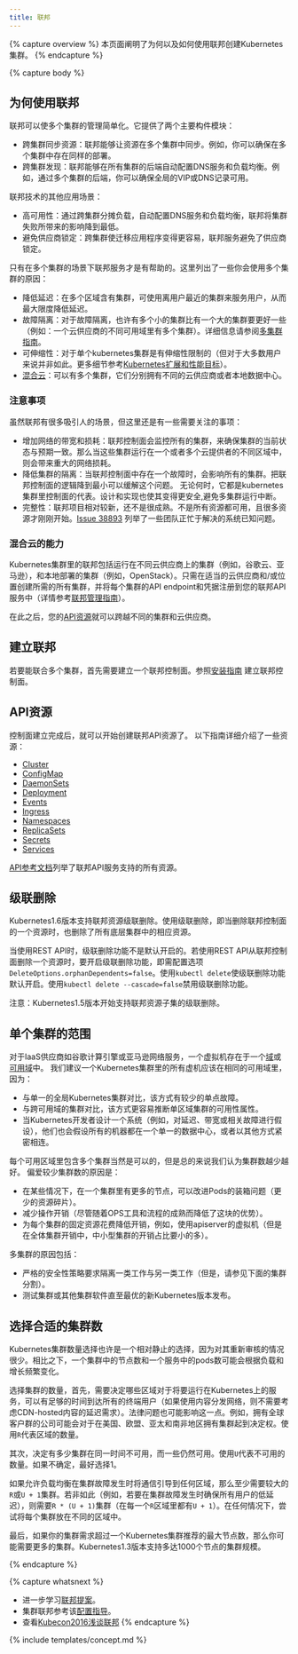```yaml
---
title: 联邦
---
```


{% capture overview %}
本页面阐明了为何以及如何使用联邦创建Kubernetes集群。
{% endcapture %}

{% capture body %}
## 为何使用联邦

联邦可以使多个集群的管理简单化。它提供了两个主要构件模块：

  * 跨集群同步资源：联邦能够让资源在多个集群中同步。例如，你可以确保在多个集群中存在同样的部署。
  * 跨集群发现：联邦能够在所有集群的后端自动配置DNS服务和负载均衡。例如，通过多个集群的后端，你可以确保全局的VIP或DNS记录可用。

联邦技术的其他应用场景：

* 高可用性：通过跨集群分摊负载，自动配置DNS服务和负载均衡，联邦将集群失败所带来的影响降到最低。
* 避免供应商锁定：跨集群使迁移应用程序变得更容易，联邦服务避免了供应商锁定。


只有在多个集群的场景下联邦服务才是有帮助的。这里列出了一些你会使用多个集群的原因：

* 降低延迟：在多个区域含有集群，可使用离用户最近的集群来服务用户，从而最大限度降低延迟。
* 故障隔离：对于故障隔离，也许有多个小的集群比有一个大的集群要更好一些（例如：一个云供应商的不同可用域里有多个集群）。详细信息请参阅[多集群指南](/docs/admin/multi-cluster)。
* 可伸缩性：对于单个kubernetes集群是有伸缩性限制的（但对于大多数用户来说并非如此。更多细节参考[Kubernetes扩展和性能目标](https://git.k8s.io/community/sig-scalability/goals.md)）。
* [混合云](#混合云的能力)：可以有多个集群，它们分别拥有不同的云供应商或者本地数据中心。

### 注意事项

虽然联邦有很多吸引人的场景，但这里还是有一些需要关注的事项：

* 增加网络的带宽和损耗：联邦控制面会监控所有的集群，来确保集群的当前状态与预期一致。那么当这些集群运行在一个或者多个云提供者的不同区域中，则会带来重大的网络损耗。
* 降低集群的隔离：当联邦控制面中存在一个故障时，会影响所有的集群。把联邦控制面的逻辑降到最小可以缓解这个问题。 无论何时，它都是kubernetes集群里控制面的代表。设计和实现也使其变得更安全,避免多集群运行中断。
* 完整性：联邦项目相对较新，还不是很成熟。不是所有资源都可用，且很多资源才刚刚开始。[Issue 38893](https://github.com/kubernetes/kubernetes/issues/38893) 列举了一些团队正忙于解决的系统已知问题。

### 混合云的能力

Kubernetes集群里的联邦包括运行在不同云供应商上的集群（例如，谷歌云、亚马逊），和本地部署的集群（例如，OpenStack）。只需在适当的云供应商和/或位置创建所需的所有集群，并将每个集群的API endpoint和凭据注册到您的联邦API服务中（详情参考[联邦管理指南](/docs/admin/federation/)）。

在此之后，您的[API资源](#api资源)就可以跨越不同的集群和云供应商。

## 建立联邦

若要能联合多个集群，首先需要建立一个联邦控制面。参照[安装指南](/docs/tutorials/federation/set-up-cluster-federation-kubefed/) 建立联邦控制面。

## API资源

控制面建立完成后，就可以开始创建联邦API资源了。
以下指南详细介绍了一些资源：

* [Cluster](/docs/tasks/administer-federation/cluster/)
* [ConfigMap](/docs/tasks/administer-federation/configmap/)
* [DaemonSets](/docs/tasks/administer-federation/daemonset/)
* [Deployment](/docs/tasks/administer-federation/deployment/)
* [Events](/docs/tasks/administer-federation/events/)
* [Ingress](/docs/tasks/administer-federation/ingress/)
* [Namespaces](/docs/tasks/administer-federation/namespaces/)
* [ReplicaSets](/docs/tasks/administer-federation/replicaset/)
* [Secrets](/docs/tasks/administer-federation/secret/)
* [Services](/docs/concepts/cluster-administration/federation-service-discovery/)

[API参考文档](/docs/reference/federation/)列举了联邦API服务支持的所有资源。

## 级联删除

Kubernetes1.6版本支持联邦资源级联删除。使用级联删除，即当删除联邦控制面的一个资源时，也删除了所有底层集群中的相应资源。

当使用REST API时，级联删除功能不是默认开启的。若使用REST API从联邦控制面删除一个资源时，要开启级联删除功能，即需配置选项 `DeleteOptions.orphanDependents=false`。使用`kubectl delete`使级联删除功能默认开启。使用`kubectl delete --cascade=false`禁用级联删除功能。

注意：Kubernetes1.5版本开始支持联邦资源子集的级联删除。

## 单个集群的范围

对于IaaS供应商如谷歌计算引擎或亚马逊网络服务，一个虚拟机存在于一个[域](https://cloud.google.com/compute/docs/zones)或[可用域](http://docs.aws.amazon.com/AWSEC2/latest/UserGuide/using-regions-availability-zones.html)中。
我们建议一个Kubernetes集群里的所有虚机应该在相同的可用域里，因为：

  - 与单一的全局Kubernetes集群对比，该方式有较少的单点故障。
  - 与跨可用域的集群对比，该方式更容易推断单区域集群的可用性属性。
  - 当Kubernetes开发者设计一个系统（例如，对延迟、带宽或相关故障进行假设），他们也会假设所有的机器都在一个单一的数据中心，或者以其他方式紧密相连。

每个可用区域里包含多个集群当然是可以的，但是总的来说我们认为集群数越少越好。
偏爱较少集群数的原因是：

  - 在某些情况下，在一个集群里有更多的节点，可以改进Pods的装箱问题（更少的资源碎片）。
  - 减少操作开销（尽管随着OPS工具和流程的成熟而降低了这块的优势）。
  - 为每个集群的固定资源花费降低开销，例如，使用apiserver的虚拟机（但是在全体集群开销中，中小型集群的开销占比要小的多）。

多集群的原因包括：

  - 严格的安全性策略要求隔离一类工作与另一类工作（但是，请参见下面的集群分割）。
  - 测试集群或其他集群软件直至最优的新Kubernetes版本发布。

## 选择合适的集群数

Kubernetes集群数量选择也许是一个相对静止的选择，因为对其重新审核的情况很少。相比之下，一个集群中的节点数和一个服务中的pods数可能会根据负载和增长频繁变化。

选择集群的数量，首先，需要决定哪些区域对于将要运行在Kubernetes上的服务，可以有足够的时间到达所有的终端用户（如果使用内容分发网络，则不需要考虑CDN-hosted内容的延迟需求）。法律问题也可能影响这一点。例如，拥有全球客户群的公司可能会对于在美国、欧盟、亚太和南非地区拥有集群起到决定权。使用`R`代表区域的数量。

其次，决定有多少集群在同一时间不可用，而一些仍然可用。使用`U`代表不可用的数量。如果不确定，最好选择1。

如果允许负载均衡在集群故障发生时将通信引导到任何区域，那么至少需要较大的`R`或`U + 1`集群。若非如此（例如，若要在集群故障发生时确保所有用户的低延迟），则需要`R * (U + 1)`集群（在每一个`R`区域里都有`U + 1`）。在任何情况下，尝试将每个集群放在不同的区域中。

最后，如果你的集群需求超过一个Kubernetes集群推荐的最大节点数，那么你可能需要更多的集群。Kubernetes1.3版本支持多达1000个节点的集群规模。

{% endcapture %}

{% capture whatsnext %}
* 进一步学习[联邦提案](https://github.com/kubernetes/community/blob/{{page.githubbranch}}/contributors/design-proposals/multicluster/federation.md)。
* 集群联邦参考该[配置指导](/docs/tutorials/federation/set-up-cluster-federation-kubefed/)。
* 查看[Kubecon2016浅谈联邦](https://www.youtube.com/watch?v=pq9lbkmxpS8)
{% endcapture %}

{% include templates/concept.md %}

